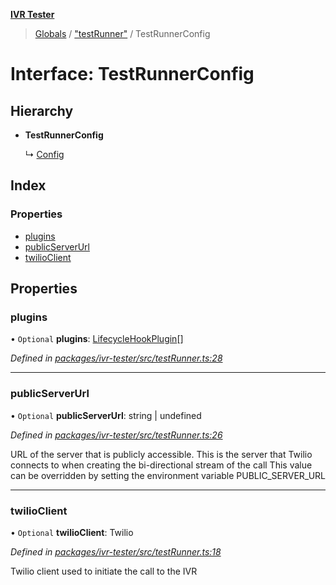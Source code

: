 **[IVR Tester](../README.md)**

> [Globals](../README.md) / ["testRunner"](../modules/_testrunner_.md) / TestRunnerConfig

# Interface: TestRunnerConfig

## Hierarchy

* **TestRunnerConfig**

  ↳ [Config](_config_.config.md)

## Index

### Properties

* [plugins](_testrunner_.testrunnerconfig.md#plugins)
* [publicServerUrl](_testrunner_.testrunnerconfig.md#publicserverurl)
* [twilioClient](_testrunner_.testrunnerconfig.md#twilioclient)

## Properties

### plugins

• `Optional` **plugins**: [LifecycleHookPlugin](_plugins_lifecycle_lifecyclehookplugin_.lifecyclehookplugin.md)[]

*Defined in [packages/ivr-tester/src/testRunner.ts:28](https://github.com/SketchingDev/ivr-tester/blob/1691bd9/packages/ivr-tester/src/testRunner.ts#L28)*

___

### publicServerUrl

• `Optional` **publicServerUrl**: string \| undefined

*Defined in [packages/ivr-tester/src/testRunner.ts:26](https://github.com/SketchingDev/ivr-tester/blob/1691bd9/packages/ivr-tester/src/testRunner.ts#L26)*

URL of the server that is publicly accessible. This is the
server that Twilio connects to when creating the bi-directional
stream of the call
This value can be overridden by setting the environment variable PUBLIC_SERVER_URL

___

### twilioClient

• `Optional` **twilioClient**: Twilio

*Defined in [packages/ivr-tester/src/testRunner.ts:18](https://github.com/SketchingDev/ivr-tester/blob/1691bd9/packages/ivr-tester/src/testRunner.ts#L18)*

Twilio client used to initiate the call to the IVR
